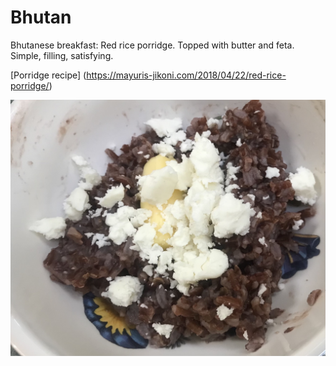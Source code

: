# Bhutan

Bhutanese breakfast: Red rice porridge. Topped with butter and
feta. Simple, filling, satisfying.

[Porridge recipe]
(https://mayuris-jikoni.com/2018/04/22/red-rice-porridge/)

![Bhutanese breakfast](images/bhutan.jpeg)